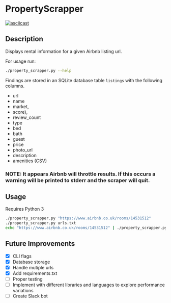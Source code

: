 # PropertyScrapper

[![asciicast](https://asciinema.org/a/ZfGvmQlhOOJraKcSgbyPhEWmV.png)](https://asciinema.org/a/ZfGvmQlhOOJraKcSgbyPhEWmV)

## Description

Displays rental information for a given Airbnb listing url.

For usage run:
```bash
./property_scrapper.py --help
```

Findings are stored in an SQLite database table `listings` with the following columns.
- url
- name
- market,
- score),
- review_count
- type
- bed
- bath
- guest
- price
- photo_url
- description
- amenities (CSV)

### NOTE: It appears Airbnb will throttle results. If this occurs a warning will be printed to stderr and the scraper will quit.

## Usage

Requires Python 3

```bash
./property_scrapper.py "https://www.airbnb.co.uk/rooms/14531512"
./property_scrapper.py urls.txt
echo "https://www.airbnb.co.uk/rooms/14531512" | ./property_scrapper.py -
```

## Future Improvements

- [x] CLI flags
- [x] Database storage
- [x] Handle mutiple urls
- [x] Add requirements.txt
- [ ] Proper testing
- [ ] Implement with different libraries and languages to explore performance variations
- [ ] Create Slack bot
